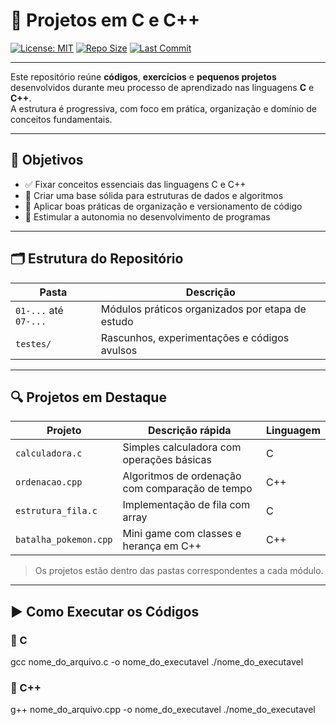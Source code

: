# 📘 Projetos em C e C++

[![License: MIT](https://img.shields.io/badge/license-MIT-blue.svg)](#)
[![Repo Size](https://img.shields.io/github/repo-size/usuario/repositorio)](#)
[![Last Commit](https://img.shields.io/github/last-commit/usuario/repositorio)](#)

---

Este repositório reúne **códigos**, **exercícios** e **pequenos projetos** desenvolvidos durante meu processo de aprendizado nas linguagens **C** e **C++**.  
A estrutura é progressiva, com foco em prática, organização e domínio de conceitos fundamentais.

---

## 🎯 Objetivos

- ✅ Fixar conceitos essenciais das linguagens C e C++
- 🧠 Criar uma base sólida para estruturas de dados e algoritmos
- 📁 Aplicar boas práticas de organização e versionamento de código
- 🚀 Estimular a autonomia no desenvolvimento de programas

---

## 🗂 Estrutura do Repositório

| Pasta                 | Descrição                                                       |
|-----------------------|-----------------------------------------------------------------|
| `01-...` até `07-...` | Módulos práticos organizados por etapa de estudo               |
| `testes/`             | Rascunhos, experimentações e códigos avulsos                   |

---

## 🔍 Projetos em Destaque

| Projeto                | Descrição rápida                                 | Linguagem |
|------------------------|--------------------------------------------------|-----------|
| `calculadora.c`        | Simples calculadora com operações básicas        | C         |
| `ordenacao.cpp`        | Algoritmos de ordenação com comparação de tempo | C++       |
| `estrutura_fila.c`     | Implementação de fila com array                  | C         |
| `batalha_pokemon.cpp`  | Mini game com classes e herança em C++          | C++       |

> Os projetos estão dentro das pastas correspondentes a cada módulo.

---

## ▶️ Como Executar os Códigos

### 🔵 C

gcc nome_do_arquivo.c -o nome_do_executavel
./nome_do_executavel

### 🔷 C++

g++ nome_do_arquivo.cpp -o nome_do_executavel
./nome_do_executavel

